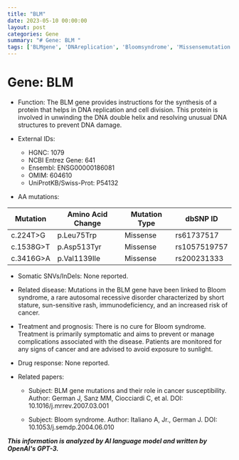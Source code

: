 ```yaml
---
title: "BLM"
date: 2023-05-10 00:00:00
layout: post
categories: Gene
summary: "# Gene: BLM "
tags: ['BLMgene', 'DNAreplication', 'Bloomsyndrome', 'Missensemutation', 'Geneticdisorder', 'Symptomatictreatment', 'Cancer', 'Sunlightsensitivity']
---
```


# Gene: BLM 

- Function: The BLM gene provides instructions for the synthesis of a protein that helps in DNA replication and cell division. This protein is involved in unwinding the DNA double helix and resolving unusual DNA structures to prevent DNA damage.

- External IDs: 
    - HGNC: 1079
    - NCBI Entrez Gene: 641
    - Ensembl: ENSG00000186081
    - OMIM: 604610
    - UniProtKB/Swiss-Prot: P54132

- AA mutations:

| Mutation     | Amino Acid Change | Mutation Type | dbSNP ID        |
|--------------|------------------|---------------|----------------|
| c.224T>G     | p.Leu75Trp       | Missense      | rs61737517     |
| c.1538G>T    | p.Asp513Tyr      | Missense      | rs1057519757   |
| c.3416G>A    | p.Val1139Ile     | Missense      | rs200231333    |

- Somatic SNVs/InDels: None reported.

- Related disease: Mutations in the BLM gene have been linked to Bloom syndrome, a rare autosomal recessive disorder characterized by short stature, sun-sensitive rash, immunodeficiency, and an increased risk of cancer.

- Treatment and prognosis: There is no cure for Bloom syndrome. Treatment is primarily symptomatic and aims to prevent or manage complications associated with the disease. Patients are monitored for any signs of cancer and are advised to avoid exposure to sunlight.

- Drug response: None reported.

- Related papers:
    - Subject: BLM gene mutations and their role in cancer susceptibility.
      Author: German J, Sanz MM, Ciocciardi C, et al.
      DOI: 10.1016/j.mrrev.2007.03.001 
    
    - Subject: Bloom syndrome.
      Author: Italiano A, Jr., German J.
      DOI: 10.1053/j.semdp.2004.06.010

**_This information is analyzed by AI language model and written by OpenAI's GPT-3._**